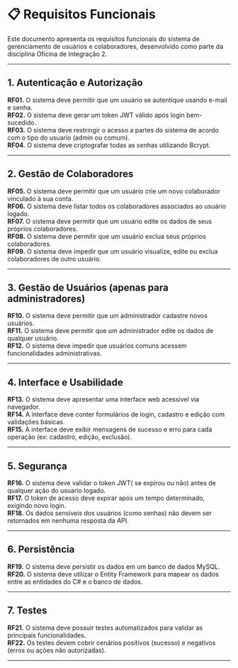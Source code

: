 # 📋 Requisitos Funcionais

Este documento apresenta os requisitos funcionais do sistema de gerenciamento de usuários e colaboradores, desenvolvido como parte da disciplina Oficina de Integração 2.

---

## 1. Autenticação e Autorização

**RF01.** O sistema deve permitir que um usuário se autentique usando e-mail e senha.  
**RF02.** O sistema deve gerar um token JWT válido após login bem-sucedido.  
**RF03.** O sistema deve restringir o acesso a partes do sistema de acordo com o tipo do usuario (admin ou comum).  
**RF04.** O sistema deve criptografar todas as senhas utilizando Bcrypt.

---

## 2. Gestão de Colaboradores

**RF05.** O sistema deve permitir que um usuário crie um novo colaborador vinculado à sua conta.  
**RF06.** O sistema deve listar todos os colaboradores associados ao usuário logado.  
**RF07.** O sistema deve permitir que um usuário edite os dados de seus próprios colaboradores.  
**RF08.** O sistema deve permitir que um usuário exclua seus próprios colaboradores.  
**RF09.** O sistema deve impedir que um usuário visualize, edite ou exclua colaboradores de outro usuário.

---

## 3. Gestão de Usuários (apenas para administradores)

**RF10.** O sistema deve permitir que um administrador cadastre novos usuários.  
**RF11.** O sistema deve permitir que um administrador edite os dados de qualquer usuário.  
**RF12.** O sistema deve impedir que usuários comuns acessem funcionalidades administrativas.

---

## 4. Interface e Usabilidade

**RF13.** O sistema deve apresentar uma interface web acessível via navegador.  
**RF14.** A interface deve conter formulários de login, cadastro e edição com validações básicas.  
**RF15.** A interface deve exibir mensagens de sucesso e erro para cada operação (ex: cadastro, edição, exclusão).

---

## 5. Segurança

**RF16.** O sistema deve validar o token JWT( se expirou ou não) antes de qualquer ação do usuario logado.  
**RF17.** O token de acesso deve expirar após um tempo determinado, exigindo novo login.  
**RF18.** Os dados sensíveis dos usuários (como senhas) não devem ser retornados em nenhuma resposta da API.

---

## 6. Persistência

**RF19.** O sistema deve persistir os dados em um banco de dados MySQL.  
**RF20.** O sistema deve utilizar o Entity Framework para mapear os dados entre as entidades do C# e o banco de dados.

---

## 7. Testes

**RF21.** O sistema deve possuir testes automatizados para validar as principais funcionalidades.  
**RF22.** Os testes devem cobrir cenários positivos (sucesso) e negativos (erros ou ações não autorizadas).

---
